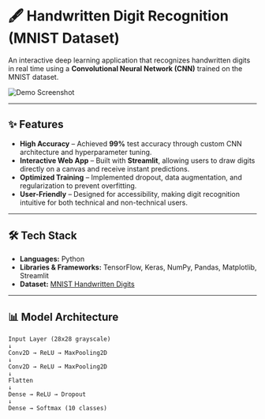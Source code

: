 # 🖋 Handwritten Digit Recognition (MNIST Dataset)

An interactive deep learning application that recognizes handwritten digits in real time using a **Convolutional Neural Network (CNN)** trained on the MNIST dataset.

![Demo Screenshot](assets/demo.gif) <!-- Replace with your demo GIF or image -->

---

## ✨ Features
- **High Accuracy** – Achieved **99%** test accuracy through custom CNN architecture and hyperparameter tuning.
- **Interactive Web App** – Built with **Streamlit**, allowing users to draw digits directly on a canvas and receive instant predictions.
- **Optimized Training** – Implemented dropout, data augmentation, and regularization to prevent overfitting.
- **User-Friendly** – Designed for accessibility, making digit recognition intuitive for both technical and non-technical users.

---

## 🛠️ Tech Stack
- **Languages:** Python
- **Libraries & Frameworks:** TensorFlow, Keras, NumPy, Pandas, Matplotlib, Streamlit
- **Dataset:** [MNIST Handwritten Digits](http://yann.lecun.com/exdb/mnist/)

---

## 📊 Model Architecture
```text
Input Layer (28x28 grayscale)
↓
Conv2D → ReLU → MaxPooling2D
↓
Conv2D → ReLU → MaxPooling2D
↓
Flatten
↓
Dense → ReLU → Dropout
↓
Dense → Softmax (10 classes)
